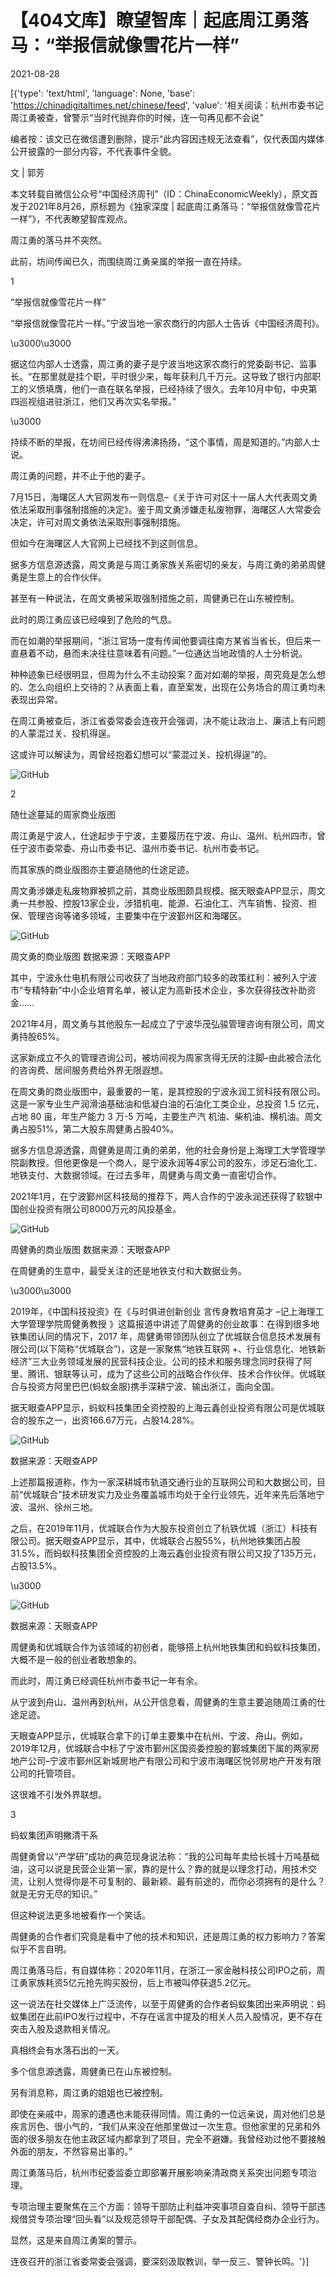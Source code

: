 # 【404文库】瞭望智库｜起底周江勇落马：“举报信就像雪花片一样”

2021-08-28

[{'type': 'text/html', 'language': None, 'base': 'https://chinadigitaltimes.net/chinese/feed', 'value': '相关阅读：杭州市委书记周江勇被查，曾警示“当时代抛弃你的时候，连一句再见都不会说”

编者按：该文已在微信遭到删除，提示“此内容因违规无法查看”，仅代表国内媒体公开披露的一部分内容，不代表事件全貌。

文 | 郭芳

本文转载自微信公众号“中国经济周刊”（ID：ChinaEconomicWeekly），原文首发于2021年8月26，原标题为《独家深度 | 起底周江勇落马：“举报信就像雪花片一样”》，不代表瞭望智库观点。

周江勇的落马并不突然。

此前，坊间传闻已久，而围绕周江勇亲属的举报一直在持续。

1

“举报信就像雪花片一样”

“举报信就像雪花片一样。”宁波当地一家农商行的内部人士告诉《中国经济周刊》。

\u3000\u3000

据这位内部人士透露，周江勇的妻子是宁波当地这家农商行的党委副书记、监事长。“在那里就是挂个职，平时很少来，每年获利几千万元。这导致了银行内部职工的义愤填膺，他们一直在联名举报，已经持续了很久。去年10月中旬，中央第四巡视组进驻浙江，他们又再次实名举报。”

\u3000

持续不断的举报，在坊间已经传得沸沸扬扬，“这个事情，周是知道的。”内部人士说。

周江勇的问题，并不止于他的妻子。

7月15日，海曙区人大官网发布一则信息&#8211;《关于许可对区十一届人大代表周文勇依法采取刑事强制措施的决定》。鉴于周文勇涉嫌走私废物罪，海曙区人大常委会决定，许可对周文勇依法采取刑事强制措施。

但如今在海曙区人大官网上已经找不到这则信息。

据多方信息源透露，周文勇是与周江勇家族关系密切的亲友，与周江勇的弟弟周健勇是生意上的合作伙伴。

甚至有一种说法，在周文勇被采取强制措施之前，周健勇已在山东被控制。

此时的周江勇应该已经嗅到了危险的气息。

而在如潮的举报期间，“浙江官场一度有传闻他要调往南方某省当省长，但后来一直悬着不动，悬而未决往往意味着有问题。”一位通达当地政情的人士分析说。



种种迹象已经很明显，但周为什么不主动投案？面对如潮的举报，周究竟是怎么想的、怎么向组织上交待的？从表面上看，直至案发，出现在公务场合的周江勇均未表现出异常。

在周江勇被查后，浙江省委常委会连夜开会强调，决不能让政治上、廉洁上有问题的人蒙混过关、投机得逞。

这或许可以解读为，周曾经抱着幻想可以“蒙混过关、投机得逞”的。

![GitHub](https://chinadigitaltimes.net/chinese/files/2021/08/image-1630113032125.png)

2

随仕途蔓延的周家商业版图

周江勇是宁波人，仕途起步于宁波，主要履历在宁波、舟山、温州、杭州四市，曾任宁波市委常委、舟山市委书记、温州市委书记、杭州市委书记。

而其家族的商业版图亦主要追随他的仕途足迹。

周文勇涉嫌走私废物罪被抓之前，其商业版图颇具规模。据天眼查APP显示，周文勇一共参股、控股13家企业，涉猎机电、能源、石油化工、汽车销售、投资、担保、管理咨询等诸多领域，主要集中在宁波鄞州区和海曙区。

![GitHub](https://chinadigitaltimes.net/chinese/files/2021/08/image-1630113073329.png)

周文勇的商业版图    数据来源：天眼查APP  

其中，宁波永仕电机有限公司收获了当地政府部门较多的政策红利：被列入宁波市“专精特新”中小企业培育名单，被认定为高新技术企业，多次获得技改补助资金……

2021年4月，周文勇与其他股东一起成立了宁波华茂弘骏管理咨询有限公司，周文勇持股65%。

这家新成立不久的管理咨询公司，被坊间视为周家贪得无厌的注脚&#8211;由此被合法化的咨询费、居间服务费给外界无限遐想。

在周文勇的商业版图中，最重要的一笔，是其控股的宁波永润工贸科技有限公司。这是一家专业生产润滑油基础油和低凝白油的石油化工类企业，总投资 1.5 亿元，占地 80 亩，年生产能力 3 万-5 万吨，主要生产汽 机油、柴机油、横机油。周文勇占股51%，第二大股东周健勇占股40%。

据多方信息源透露，周健勇是周江勇的弟弟，他的社会身份是上海理工大学管理学院副教授。但他更像是一个商人，是宁波永润等4家公司的股东，涉足石油化工、地铁支付、大数据领域。在过去多年，周健勇与周文勇一直密切合作。

2021年1月，在宁波鄞州区科技局的推荐下，两人合作的宁波永润还获得了软银中国创业投资有限公司8000万元的风投基金。

![GitHub](https://chinadigitaltimes.net/chinese/files/2021/08/image-1630113194245.png)

 周健勇的商业版图    数据来源：天眼查APP 

在周健勇的生意中，最受关注的还是地铁支付和大数据业务。

\u3000\u3000

2019年，《中国科技投资》在《与时俱进创新创业 言传身教培育英才 &#8211;记上海理工大学管理学院周健勇教授 》这篇报道中讲述了周健勇的创业故事：在得到很多地铁集团认同的情况下，2017 年，周健勇带领团队创立了优城联合信息技术发展有限公司(以下简称“优城联合”)，这是一家聚焦“地铁互联网 +、行业信息化、地铁新 经济”三大业务领域发展的民营科技企业。公司的技术和服务理念同时获得了阿里、腾讯、银联等认可，成为了这些公司的战略合作伙伴、技术合作伙伴。优城联合与投资方阿里巴巴(蚂蚁金服)携手深耕宁波、输出浙江，面向全国。

据天眼查APP显示，蚂蚁科技集团全资控股的上海云鑫创业投资有限公司是优城联合的股东之一，出资166.67万元，占股14.28%。

![GitHub](https://chinadigitaltimes.net/chinese/files/2021/08/image-1630113242055.png)

 数据来源：天眼查APP 

上述那篇报道称，作为一家深耕城市轨道交通行业的互联网公司和大数据公司，目前“优城联合”技术研发实力及业务覆盖城市均处于全行业领先，近年来先后落地宁波、温州、徐州三地。

之后，在2019年11月，优城联合作为大股东投资创立了杭铁优城（浙江）科技有限公司。据天眼查APP显示，其中，优城联合占股55%，杭州地铁集团占股31.5%，而蚂蚁科技集团全资控股的上海云鑫创业投资有限公司又投了135万元，占股13.5%。

\u3000

![GitHub](https://chinadigitaltimes.net/chinese/files/2021/08/image-1630113260677.png)

数据来源：天眼查APP  

周健勇和优城联合作为该领域的初创者，能够搭上杭州地铁集团和蚂蚁科技集团，大概不是一般的创业者敢想象的。

而此时，周江勇已经调任杭州市委书记一年有余。

从宁波到舟山、温州再到杭州，从公开信息看，周健勇的生意主要追随周江勇的仕途足迹。

天眼查APP显示，优城联合拿下的订单主要集中在杭州、宁波、舟山。例如，2019年12月，优城联合中标了宁波市鄞州区国资委控股的鄞城集团下属的两家房地产公司&#8211;宁波市鄞州区新城房地产有限公司和宁波市海曙区悦邻房地产开发有限公司的托管项目。

这很难不引发外界联想。

3

蚂蚁集团声明撇清干系

周健勇曾以“产学研”成功的典范现身说法称：“我的公司每年卖给长城十万吨基础油，这可以说是民营企业第一家，靠的是什么？靠的就是以理念打动，用技术交流，让别人觉得你是不可复制的、最新颖、最有前途的，而你必须拥有的是什么？就是无穷无尽的知识。”

但这种说法更多地被看作一个笑话。

周健勇的合作者们究竟是看中了他的技术和知识，还是周江勇的权力影响力？答案似乎不言自明。

周江勇落马后，有自媒体称：2020年11月，在浙江一家金融科技公司IPO之前，周江勇家族耗资5亿元抢先购买股份，后上市被叫停获退5.2亿元。

这一说法在社交媒体上广泛流传，以至于周健勇的合作者蚂蚁集团出来声明说：蚂蚁集团在此前IPO发行过程中，不存在谣言中提及的相关人员入股情况，更不存在突击入股及退款相关情况。

真相终会有水落石出的一天。

多个信息源透露，周健勇已在山东被控制。

另有消息称，周江勇的姐姐也已被控制。

即使在亲戚中，周家的遭遇也未能获得同情。周江勇的一位远亲说，周对他们总是疾言厉色、很小气的，“我们从来没在他那里做过一次生意。但他家里的兄弟和外面的很多朋友在他主政区域内都拿到了项目，完全不避嫌。我曾经劝过他不要接触外面的朋友，不然容易出事的。”

周江勇落马后，杭州市纪委监委立即部署开展影响亲清政商关系突出问题专项治理。

专项治理主要聚焦在三个方面：领导干部防止利益冲突事项自查自纠、领导干部违规借贷专项治理“回头看”以及规范领导干部配偶、子女及其配偶经商办企业行为。

显然，这是来自周江勇案的警示。

连夜召开的浙江省委常委会强调，要深刻汲取教训，举一反三、警钟长鸣。'}]